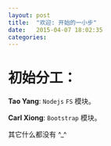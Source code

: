 ```yaml
---
layout: post
title:  "欢迎: 开始的一小步"
date:   2015-04-07 18:02:35
categories:
---
```

# 初始分工：

**Tao Yang**: `Nodejs` `FS` 模块。

**Carl Xiong**: `Bootstrap` 模块。

其它什么都没有 ^_^
